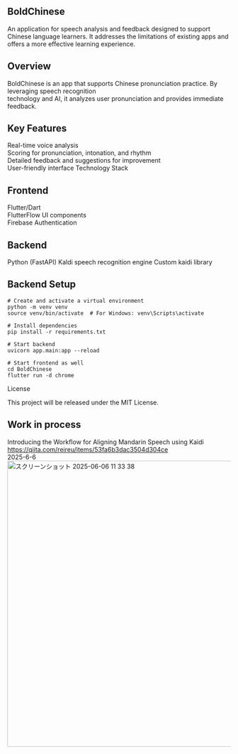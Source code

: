 ## BoldChinese

An application for speech analysis and feedback designed to support Chinese language learners. It addresses the limitations of existing apps and offers a more effective learning experience.

## Overview

BoldChinese is an app that supports Chinese pronunciation practice. By leveraging speech recognition <br>technology and AI, it analyzes user pronunciation and provides immediate feedback.

## Key Features

Real-time voice analysis<br>
Scoring for pronunciation, intonation, and rhythm<br>
Detailed feedback and suggestions for improvement<br>
User-friendly interface
Technology Stack

## Frontend

Flutter/Dart<br>
FlutterFlow UI components<br>
Firebase Authentication

## Backend

Python (FastAPI)
Kaldi speech recognition engine
Custom kaidi library

## Backend Setup
```
# Create and activate a virtual environment
python -m venv venv
source venv/bin/activate  # For Windows: venv\Scripts\activate

# Install dependencies
pip install -r requirements.txt

# Start backend
uvicorn app.main:app --reload

# Start frontend as well
cd BoldChinese
flutter run -d chrome
```
License

This project will be released under the MIT License.

## Work in process
Introducing the Workflow for Aligning Mandarin Speech using Kaidi<br>
https://qiita.com/reireu/items/53fa6b3dac3504d304ce<br>
2025-6-6<br>
<img width="644" alt="スクリーンショット 2025-06-06 11 33 38" src="https://github.com/user-attachments/assets/f5b763ac-8d19-4e14-ae56-7af7ee8b4cb8" />

